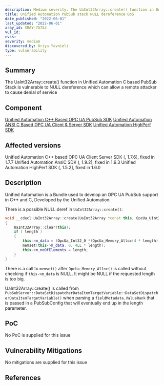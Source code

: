 ```yaml
---
description: Medium severity. The UaInt32Array::create() function in Unified Automation C based PubSub Stack is vulnerable to NULL dereference which can allow an authenticated remote attacker to cause denial of service
title: Unified Automation PubSub stack NULL dereference DoS
date_published: "2022-06-01"
last_updated: "2022-06-01"
xray_id: XRAY-75753
vul_id: 
cvss:
severity: medium
discovered_by: Uriya Yavnieli
type: vulnerability
---
```

## Summary
The UaInt32Array::create() function in Unified Automation C based PubSub Stack is vulnerable to NULL dereference which can allow a remote attacker to cause denial of service

## Component

[Unified Automation C++ Based OPC UA PubSub SDK](https://www.unified-automation.com/products/server-sdk/c-ua-server-sdk.html)
[Unified Automation ANSI C Based OPC UA Client & Server SDK](https://www.unified-automation.com/products/server-sdk/ansi-c-ua-server-sdk.html)
[Unified Automation HighPerf SDK](https://www.unified-automation.com/products/pubsub-sdk/highperf-ua-pubsub-sdk.html)
## Affected versions

Unified Automation C++ based OPC UA Client Server SDK (, 1.7.6], fixed in 1.7.7
Unified Automation AnsiC SDK (, 1.9.2], fixed in 1.9.3
Unified Automation HighPerf SDK (, 1.5.2], fixed in 1.6.0


## Description

Unified Automation is a Bundle used to develop an OPC UA PubSub support in C++ and C, Developed by the Unified Automation.

There is a possible NULL deref in `UaInt32Array::create()`:
```cpp
void __cdecl UaInt32Array::create(UaInt32Array *const this, OpcUa_UInt32_0 length)
{
    UaInt32Array::clear(this);
    if ( length )
    {
        this->m_data = (OpcUa_Int32_0 *)OpcUa_Memory_Alloc(4 * length);
        memset(this->m_data, 0, 4LL * length);
        this->m_noOfElements = length;
    }
}
```
There is a call to `memset()` after `OpcUa_Memory_Alloc()` is called without checking if `this->m_data` is NULL. It might be NULL if the requested length is too big.

UaInt32Array::create() is called from `PubSubServer::DataSetDispatcherDataItemTargetVariable::DataSetDispatcherDataItemTargetVariable()` when parsing a `fieldMetadata.ValueRank` that is passed in a PubSubConfig that will eventually end up in the length parameter.

## PoC

No PoC is supplied for this issue
​

## Vulnerability Mitigations


No mitigations are supplied for this issue


## References

